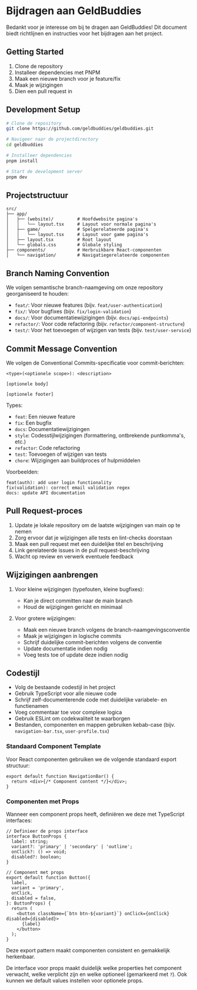 # Bijdragen aan GeldBuddies

Bedankt voor je interesse om bij te dragen aan GeldBuddies! Dit document biedt richtlijnen en instructies voor het bijdragen aan het project.

## Getting Started

1. Clone de repository
2. Installeer dependencies met PNPM
3. Maak een nieuwe branch voor je feature/fix
4. Maak je wijzigingen
5. Dien een pull request in

## Development Setup

```bash
# Clone de repository
git clone https://github.com/geldbuddies/geldbuddies.git

# Navigeer naar de projectdirectory
cd geldbuddies

# Installeer dependencies
pnpm install

# Start de development server
pnpm dev
```

## Projectstructuur

```
src/
├── app/
│   ├── (website)/         # Hoofdwebsite pagina's
│   │   └── layout.tsx     # Layout voor normale pagina's
│   ├── game/              # Spelgerelateerde pagina's
│   │   └── layout.tsx     # Layout voor game pagina's
│   ├── layout.tsx         # Root layout
│   └── globals.css        # Globale styling
├── components/            # Herbruikbare React-componenten
│   └── navigation/        # Navigatiegerelateerde componenten
```

## Branch Naming Convention

We volgen semantische branch-naamgeving om onze repository georganiseerd te houden:

- `feat/`: Voor nieuwe features (bijv. `feat/user-authentication`)
- `fix/`: Voor bugfixes (bijv. `fix/login-validation`)
- `docs/`: Voor documentatiewijzigingen (bijv. `docs/api-endpoints`)
- `refactor/`: Voor code refactoring (bijv. `refactor/component-structure`)
- `test/`: Voor het toevoegen of wijzigen van tests (bijv. `test/user-service`)

## Commit Message Convention

We volgen de Conventional Commits-specificatie voor commit-berichten:

```
<type>(<optionele scope>): <description>

[optionele body]

[optionele footer]
```

Types:

- `feat`: Een nieuwe feature
- `fix`: Een bugfix
- `docs`: Documentatiewijzigingen
- `style`: Codesstijlwijzigingen (formattering, ontbrekende puntkomma's, etc.)
- `refactor`: Code refactoring
- `test`: Toevoegen of wijzigen van tests
- `chore`: Wijzigingen aan buildproces of hulpmiddelen

Voorbeelden:

```
feat(auth): add user login functionality
fix(validation): correct email validation regex
docs: update API documentation
```

## Pull Request-proces

1. Update je lokale repository om de laatste wijzigingen van main op te nemen
2. Zorg ervoor dat je wijzigingen alle tests en lint-checks doorstaan
3. Maak een pull request met een duidelijke titel en beschrijving
4. Link gerelateerde issues in de pull request-beschrijving
5. Wacht op review en verwerk eventuele feedback

## Wijzigingen aanbrengen

1. Voor kleine wijzigingen (typefouten, kleine bugfixes):

   - Kan je direct committen naar de main branch
   - Houd de wijzigingen gericht en minimaal

2. Voor grotere wijzigingen:
   - Maak een nieuwe branch volgens de branch-naamgevingsconventie
   - Maak je wijzigingen in logische commits
   - Schrijf duidelijke commit-berichten volgens de conventie
   - Update documentatie indien nodig
   - Voeg tests toe of update deze indien nodig

## Codestijl

- Volg de bestaande codestijl in het project
- Gebruik TypeScript voor alle nieuwe code
- Schrijf zelf-documenterende code met duidelijke variabele- en functienamen
- Voeg commentaar toe voor complexe logica
- Gebruik ESLint om codekwaliteit te waarborgen
- Bestanden, componenten en mappen gebruiken kebab-case (bijv. `navigation-bar.tsx`, `user-profile.tsx`)

### Standaard Component Template

Voor React componenten gebruiken we de volgende standaard export structuur:

```tsx
export default function NavigationBar() {
  return <div>{/* Component content */}</div>;
}
```

### Componenten met Props

Wanneer een component props heeft, definiëren we deze met TypeScript interfaces:

```tsx
// Definieer de props interface
interface ButtonProps {
  label: string;
  variant?: 'primary' | 'secondary' | 'outline';
  onClick?: () => void;
  disabled?: boolean;
}

// Component met props
export default function Button({
  label,
  variant = 'primary',
  onClick,
  disabled = false,
}: ButtonProps) {
  return (
    <button className={`btn btn-${variant}`} onClick={onClick} disabled={disabled}>
      {label}
    </button>
  );
}
```

Deze export pattern maakt componenten consistent en gemakkelijk herkenbaar.

De interface voor props maakt duidelijk welke properties het component verwacht, welke verplicht zijn en welke optioneel (gemarkeerd met `?`). Ook kunnen we default values instellen voor optionele props.
